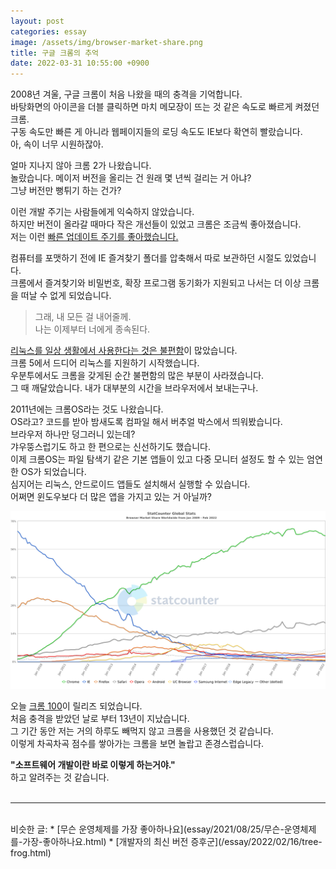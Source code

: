 ```yaml
---
layout: post
categories: essay
image: /assets/img/browser-market-share.png
title: 구글 크롬의 추억
date: 2022-03-31 10:55:00 +0900
---
```


2008년 겨울, 구글 크롬이 처음 나왔을 때의 충격을 기억합니다.  
바탕화면의 아이콘을 더블 클릭하면 마치 메모장이 뜨는 것 같은 속도로 빠르게 켜졌던 크롬.  
구동 속도만 빠른 게 아니라 웹페이지들의 로딩 속도도 IE보다 확연히 빨랐습니다.  
아, 속이 너무 시원하잖아.

얼마 지나지 않아 크롬 2가 나왔습니다.  
놀랐습니다. 메이저 버전을 올리는 건 원래 몇 년씩 걸리는 거 아냐?  
그냥 버전만 뻥튀기 하는 건가?

이런 개발 주기는 사람들에게 익숙하지 않았습니다.  
하지만 버전이 올라갈 때마다 작은 개선들이 있었고 크롬은 조금씩 좋아졌습니다.  
저는 이런 [빠른 업데이트 주기를 좋아했습니다.](/essay/2022/02/16/tree-frog.html)

컴퓨터를 포맷하기 전에 IE 즐겨찾기 폴더를 압축해서 따로 보관하던 시절도 있었습니다.  
크롬에서 즐겨찾기와 비밀번호, 확장 프로그램 동기화가 지원되고 나서는 더 이상 크롬을 떠날 수 없게 되었습니다.  
> 그래, 내 모든 걸 내어줄께.  
> 나는 이제부터 너에게 종속된다.

[리눅스를 일상 생활에서 사용한다는 것은 불편함](essay/2021/08/25/무슨-운영체제를-가장-좋아하나요.html)이 많았습니다.  
크롬 5에서 드디어 리눅스를 지원하기 시작했습니다.  
우분투에서도 크롬을 갖게된 순간 불편함의 많은 부분이 사라졌습니다.  
그 때 깨달았습니다. 내가 대부분의 시간을 브라우저에서 보내는구나.

2011년에는 크롬OS라는 것도 나왔습니다.  
OS라고? 코드를 받아 밤새도록 컴파일 해서 버추얼 박스에서 띄워봤습니다.  
브라우저 하나만 덩그러니 있는데?    
갸우뚱스럽기도 하고 한 편으로는 신선하기도 했습니다.   
이제 크롬OS는 파일 탐색기 같은 기본 앱들이 있고 다중 모니터 설정도 할 수 있는 엄연한 OS가 되었습니다.  
심지어는 리눅스, 안드로이드 앱들도 설치해서 실행할 수 있습니다.  
어쩌면 윈도우보다 더 많은 앱을 가지고 있는 거 아닐까?

![](/assets/img/browser-market-share.png)

오늘 [크롬 100](https://developer.chrome.com/blog/new-in-chrome-100/)이 릴리즈 되었습니다.  
처음 충격을 받았던 날로 부터 13년이 지났습니다.  
그 기간 동안 저는 거의 하루도 빼먹지 않고 크롬을 사용했던 것 같습니다.  
이렇게 차곡차곡 점수를 쌓아가는 크롬을 보면 놀랍고 존경스럽습니다.

**"소프트웨어 개발이란 바로 이렇게 하는거야."**  
하고 알려주는 것 같습니다.
<br>
<br>

---

<br>
비슷한 글:
* [무슨 운영체제를 가장 좋아하나요](essay/2021/08/25/무슨-운영체제를-가장-좋아하나요.html)
* [개발자의 최신 버전 증후군](/essay/2022/02/16/tree-frog.html)